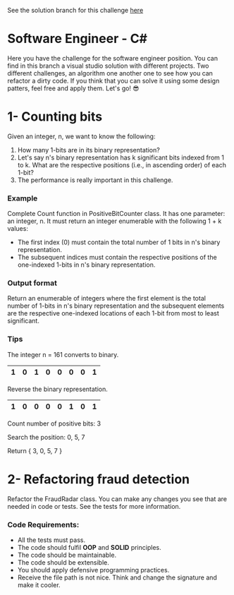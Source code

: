 See the solution branch for this challenge [here](../../tree/software-engineer-dotnet)

# Software Engineer - C#

Here you have the challenge for the software engineer position. You can find in this branch a visual studio solution with different projects. Two different challenges, an algorithm one another one to see how you can refactor a dirty code. If you think that you can solve it using some design patters, feel free and apply them. Let's go! :sunglasses:


# 1- Counting bits
Given an integer, n, we want to know the following:
1. How many 1-bits are in its binary representation?
2. Let's say n's binary representation has k significant bits indexed from 1 to k. What are the respective positions (i.e., in ascending order) of each 1-bit?
3. The performance is really important in this challenge.


### Example

Complete Count function in PositiveBitCounter class. It has one parameter: an integer, n. It must return an integer enumerable with the following 1 + k values:
* The first index (0) must contain the total number of 1 bits in n's binary representation.
* The subsequent indices must contain the respective positions of the one-indexed 1-bits in n's binary representation.

### Output format

Return an enumerable of integers where the first element is the total number of 1-bits in n's binary representation and the subsequent elements are the respective one-indexed locations of each 1-bit from most to least significant.

### Tips

The integer n = 161 converts to binary.

1 | 0 | 1 | 0 | 0 | 0 | 0 | 1
---|---|---|---|---|---|---| ---|

Reverse the binary representation.

1 | 0 | 0 | 0 | 0 | 1 | 0 | 1
---|---|---|---|---|---|---| ---|

Count number of positive bits: 3

Search the position: 0, 5, 7

Return { 3, 0, 5, 7 }


# 2- Refactoring fraud detection
Refactor the FraudRadar class. You can make any changes you see that are needed in code or tests. See the tests for more information.

### Code Requirements:
* All the tests must pass.
* The code should fulfil **OOP** and **SOLID** principles.
* The code should be maintainable.
* The code should be extensible.
* You should apply defensive programming practices.
* Receive the file path is not nice. Think and change the signature and make it cooler.
